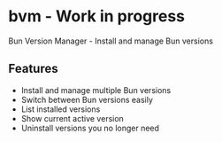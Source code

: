 # bvm - Work in progress

Bun Version Manager - Install and manage Bun versions

## Features

- Install and manage multiple Bun versions
- Switch between Bun versions easily  
- List installed versions
- Show current active version
- Uninstall versions you no longer need
